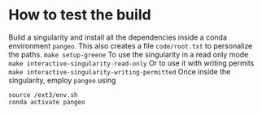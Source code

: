 # How to test the build
Build a singularity and install all the dependencies inside a conda environment `pangeo`.
This also creates a file `code/root.txt` to personalize the paths.
`make setup-greene`
To use the singularity in a read only mode
`make interactive-singularity-read-only`
Or to use it with writing permits
`make interactive-singularity-writing-permitted`
Once inside the singularity, employ `pangeo` using
```
source /ext3/env.sh
conda activate pangeo
```